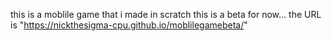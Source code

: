 this is a moblile game that i made in scratch this is a beta for now... the URL is "https://nickthesigma-cpu.github.io/moblilegamebeta/"
